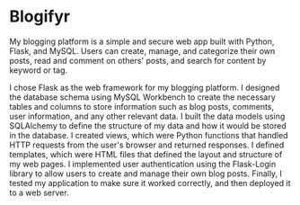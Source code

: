 # Blogifyr
My blogging platform is a simple and secure web app built with Python, Flask, and MySQL. Users can create, manage, and categorize their own posts, read and comment on others' posts, and search for content by keyword or tag.

I chose Flask as the web framework for my blogging platform.
I designed the database schema using MySQL Workbench to create the necessary tables and columns to store information such as blog posts, comments, user information, and any other relevant data.
I built the data models using SQLAlchemy to define the structure of my data and how it would be stored in the database.
I created views, which were Python functions that handled HTTP requests from the user's browser and returned responses.
I defined templates, which were HTML files that defined the layout and structure of my web pages.
I implemented user authentication using the Flask-Login library to allow users to create and manage their own blog posts.
Finally, I tested my application to make sure it worked correctly, and then deployed it to a web server.
